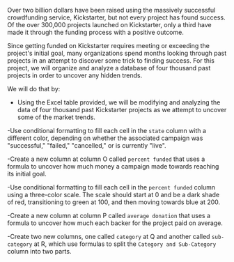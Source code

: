 Over two billion dollars have been raised using the massively successful crowdfunding service, Kickstarter, but not every project has found success. Of the over 300,000 projects launched on Kickstarter, only a third have made it through the funding process with a positive outcome.


Since getting funded on Kickstarter requires meeting or exceeding the project's initial goal, many organizations spend months looking through past projects in an attempt to discover some trick to finding success. For this project, we will organize and analyze a database of four thousand past projects in order to uncover any hidden trends.


We will do that by:
- Using the Excel table provided, we will be modifying and analyzing the data of four thousand past Kickstarter projects as we attempt to uncover some of the market trends.

-Use conditional formatting to fill each cell in the `state` column with a different color, depending on whether the associated campaign was "successful," "failed," "cancelled," or is currently "live".

-Create a new column at column O called `percent funded` that uses a formula to uncover how much money a campaign made towards reaching its initial goal.

-Use conditional formatting to fill each cell in the `percent funded` column using a three-color scale. The scale should start at 0 and be a dark shade of red, transitioning to green at 100, and then moving towards blue at 200.

-Create a new column at column P called `average donation` that uses a formula to uncover how much each backer for the project paid on average.

-Create two new columns, one called `category` at Q and another called `sub-category` at R, which use formulas to split the `Category and Sub-Category` column into two parts.

